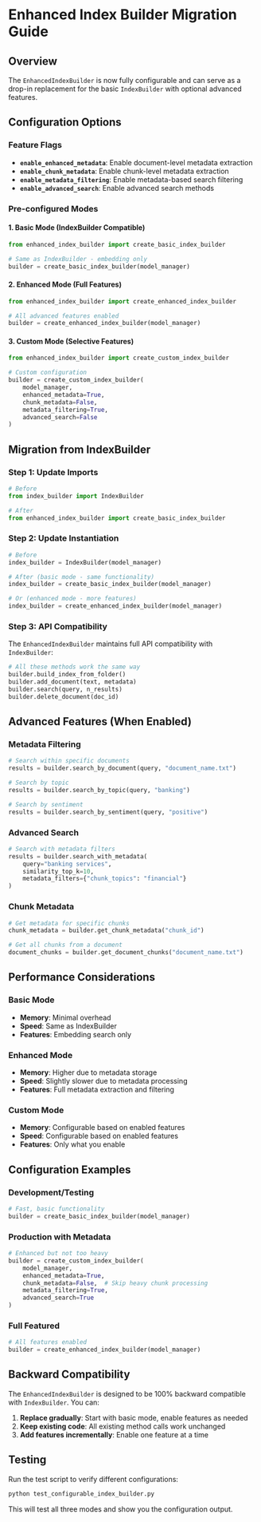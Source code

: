 # Enhanced Index Builder Migration Guide

## Overview

The `EnhancedIndexBuilder` is now fully configurable and can serve as a drop-in replacement for the basic `IndexBuilder` with optional advanced features.

## Configuration Options

### Feature Flags

- **`enable_enhanced_metadata`**: Enable document-level metadata extraction
- **`enable_chunk_metadata`**: Enable chunk-level metadata extraction  
- **`enable_metadata_filtering`**: Enable metadata-based search filtering
- **`enable_advanced_search`**: Enable advanced search methods

### Pre-configured Modes

#### 1. Basic Mode (IndexBuilder Compatible)
```python
from enhanced_index_builder import create_basic_index_builder

# Same as IndexBuilder - embedding only
builder = create_basic_index_builder(model_manager)
```

#### 2. Enhanced Mode (Full Features)
```python
from enhanced_index_builder import create_enhanced_index_builder

# All advanced features enabled
builder = create_enhanced_index_builder(model_manager)
```

#### 3. Custom Mode (Selective Features)
```python
from enhanced_index_builder import create_custom_index_builder

# Custom configuration
builder = create_custom_index_builder(
    model_manager,
    enhanced_metadata=True,
    chunk_metadata=False,
    metadata_filtering=True,
    advanced_search=False
)
```

## Migration from IndexBuilder

### Step 1: Update Imports
```python
# Before
from index_builder import IndexBuilder

# After
from enhanced_index_builder import create_basic_index_builder
```

### Step 2: Update Instantiation
```python
# Before
index_builder = IndexBuilder(model_manager)

# After (basic mode - same functionality)
index_builder = create_basic_index_builder(model_manager)

# Or (enhanced mode - more features)
index_builder = create_enhanced_index_builder(model_manager)
```

### Step 3: API Compatibility
The `EnhancedIndexBuilder` maintains full API compatibility with `IndexBuilder`:

```python
# All these methods work the same way
builder.build_index_from_folder()
builder.add_document(text, metadata)
builder.search(query, n_results)
builder.delete_document(doc_id)
```

## Advanced Features (When Enabled)

### Metadata Filtering
```python
# Search within specific documents
results = builder.search_by_document(query, "document_name.txt")

# Search by topic
results = builder.search_by_topic(query, "banking")

# Search by sentiment
results = builder.search_by_sentiment(query, "positive")
```

### Advanced Search
```python
# Search with metadata filters
results = builder.search_with_metadata(
    query="banking services",
    similarity_top_k=10,
    metadata_filters={"chunk_topics": "financial"}
)
```

### Chunk Metadata
```python
# Get metadata for specific chunks
chunk_metadata = builder.get_chunk_metadata("chunk_id")

# Get all chunks from a document
document_chunks = builder.get_document_chunks("document_name.txt")
```

## Performance Considerations

### Basic Mode
- **Memory**: Minimal overhead
- **Speed**: Same as IndexBuilder
- **Features**: Embedding search only

### Enhanced Mode
- **Memory**: Higher due to metadata storage
- **Speed**: Slightly slower due to metadata processing
- **Features**: Full metadata extraction and filtering

### Custom Mode
- **Memory**: Configurable based on enabled features
- **Speed**: Configurable based on enabled features
- **Features**: Only what you enable

## Configuration Examples

### Development/Testing
```python
# Fast, basic functionality
builder = create_basic_index_builder(model_manager)
```

### Production with Metadata
```python
# Enhanced but not too heavy
builder = create_custom_index_builder(
    model_manager,
    enhanced_metadata=True,
    chunk_metadata=False,  # Skip heavy chunk processing
    metadata_filtering=True,
    advanced_search=True
)
```

### Full Featured
```python
# All features enabled
builder = create_enhanced_index_builder(model_manager)
```

## Backward Compatibility

The `EnhancedIndexBuilder` is designed to be 100% backward compatible with `IndexBuilder`. You can:

1. **Replace gradually**: Start with basic mode, enable features as needed
2. **Keep existing code**: All existing method calls work unchanged
3. **Add features incrementally**: Enable one feature at a time

## Testing

Run the test script to verify different configurations:

```bash
python test_configurable_index_builder.py
```

This will test all three modes and show you the configuration output.
